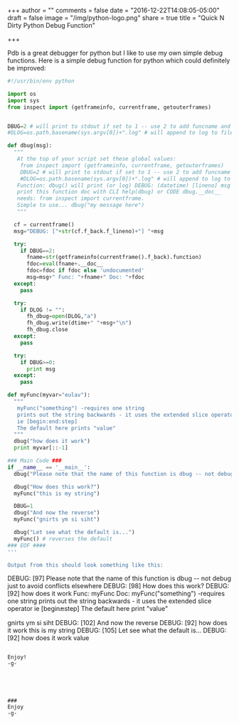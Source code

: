 +++
author = ""
comments = false
date = "2016-12-22T14:08:05-05:00"
draft = false
image = "/img/python-logo.png"
share = true
title = "Quick N Dirty Python Debug Function"

+++


Pdb is a great debugger for python but I like to use my own simple debug functions. 
Here is a simple debug function for python which could definitely be improved:

<!--more-->

```python
#!/usr/bin/env python

import os
import sys
from inspect import (getframeinfo, currentframe, getouterframes)


DBUG=2 # will print to stdout if set to 1 -- use 2 to add funcname and funcdocs
#DLOG=os.path.basename(sys.argv[0])+".log" # will append to log to file if this is not commented out

def dbug(msg):
  """
   At the top of your script set these global values:
    from inspect import (getframeinfo, currentframe, getouterframes)
    DBUG=2 # will print to stdout if set to 1 -- use 2 to add funcname and funcdocs
    #DLOG=os.path.basename(sys.argv[0])+".log" # will append to log to file if this is not commented out
   Function: dbug() will print (or log) DEBUG: (datetime) [lineno] msg
   print this function doc with CLI help(dbug) or CODE dbug.__doc__
   needs: from inspect import currentframe.
   Simple to use... dbug("my message here")
   """

  cf = currentframe()
  msg="DEBUG: ["+str(cf.f_back.f_lineno)+"] "+msg

  try:
    if DBUG==2:
      fname=str(getframeinfo(currentframe().f_back).function)
      fdoc=eval(fname+.__doc__
      fdoc=fdoc if fdoc else 'undocumented'
      msg=msg+" Func: "+fname+" Doc: "+fdoc
  except:
    pass

  try:
    if DLOG != "":
      fh_dbug=open(DLOG,"a")
      fh_dbug.write(dtime+" "+msg+"\n")
      fh_dbug.close
  except:
    pass

  try:
    if DBUG>=0:
      print msg
  except:
    pass

def myFunc(myvar="eulav"):
  """
   myFunc("something") -requires one string
   prints out the string backwards - it uses the extended slice operator
   ie [begin:end:step]
   The default here prints "value"
  """
  dbug("how does it work")
  print myvar[::-1]

### Main Code ###
if __name__ == '__main__':
  dbug("Please note that the name of this function is dbug -- not debug just to avoid conflicts elsewhere")

  dbug("How does this work?")
  myFunc("this is my string")

  DBUG=1
  dbug("And now the reverse")
  myFunc("gnirts ym si siht")

  dbug("Let see what the default is...")
  myFunc() # reverses the default
### EOF ####
'''

Output from this should look something like this:
```
DEBUG: [97] Please note that the name of this function is dbug -- not debug just to avoid conflicts elsewhere
DEBUG: [98] How does this work?
DEBUG: [92] how does it work Func: myFunc Doc:
   myFunc("something") -requires one string
   prints out the string backwards - it uses the extended slice operator
   ie [begin:end:step]
   The default here print "value"

gnirts ym si siht
DEBUG: [102] And now the reverse
DEBUG: [92] how does it work
this is my string
DEBUG: [105] Let see what the default is...
DEBUG: [92] how does it work
value
```

Enjoy!
-g-





###
Enjoy
-g-
